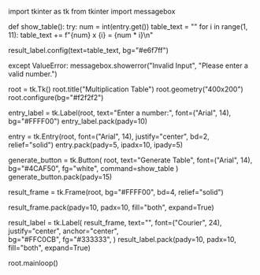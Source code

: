 import tkinter as tk
from tkinter import messagebox

def show_table():
    try:
        num = int(entry.get())
        table_text = ""
        for i in range(1, 11):
            table_text += f"{num} x {i} = {num * i}\n"
     
result_label.config(text=table_text, bg="#e6f7ff")
    
except ValueError:
        messagebox.showerror("Invalid Input", "Please enter a valid number.")

root = tk.Tk()
root.title("Multiplication Table")
root.geometry("400x200")
root.configure(bg="#f2f2f2")

entry_label = tk.Label(root, text="Enter a number:", font=("Arial", 14), bg="#FFFF00")
entry_label.pack(pady=10)

entry = tk.Entry(root, font=("Arial", 14), justify="center", bd=2, relief="solid")
entry.pack(pady=5, ipadx=10, ipady=5)

generate_button = tk.Button(
    root, text="Generate Table", font=("Arial", 14), bg="#4CAF50", fg="white", command=show_table
)
generate_button.pack(pady=15)

result_frame = tk.Frame(root, bg="#FFFF00", bd=4, relief="solid")

result_frame.pack(pady=10, padx=10, fill="both", expand=True)

result_label = tk.Label(
    result_frame, 
    text="", 
    font=("Courier", 24), 
    justify="center", 
    anchor="center",  
    bg="#FFC0CB", 
    fg="#333333", 
)
result_label.pack(pady=10, padx=10, fill="both", expand=True)

root.mainloop()
